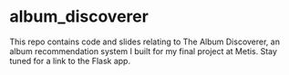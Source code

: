 # album_discoverer

This repo contains code and slides relating to The Album Discoverer, an album recommendation system I built for my final project at Metis. Stay tuned for a link to the Flask app.